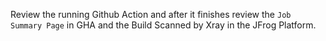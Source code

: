 Review the running Github Action and after it finishes review the `Job Summary Page` in GHA
and  the Build Scanned by Xray in the JFrog Platform.